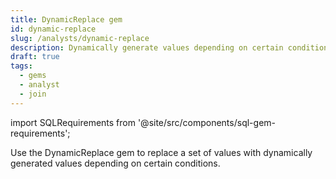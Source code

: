 ```yaml
---
title: DynamicReplace gem
id: dynamic-replace
slug: /analysts/dynamic-replace
description: Dynamically generate values depending on certain conditions
draft: true
tags:
  - gems
  - analyst
  - join
---
```


import SQLRequirements from '@site/src/components/sql-gem-requirements';

<SQLRequirements
  execution_engine="SQL Warehouse"
  sql_package_name=""
  sql_package_version=""
/>

Use the DynamicReplace gem to replace a set of values with dynamically generated values depending on certain conditions.
